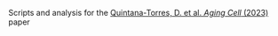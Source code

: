 Scripts and analysis for the <a href="https://onlinelibrary.wiley.com/doi/full/10.1111/acel.13952">Quintana-Torres, D. et al. <i>Aging Cell</i> (2023)</a> paper
